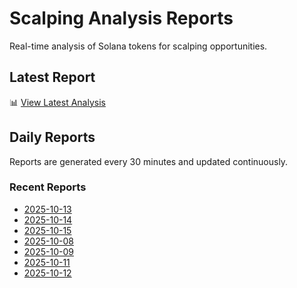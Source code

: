 # Scalping Analysis Reports

Real-time analysis of Solana tokens for scalping opportunities.

## Latest Report

📊 [View Latest Analysis](LATEST.md)

## Daily Reports

Reports are generated every 30 minutes and updated continuously.

### Recent Reports
- [2025-10-13](2025-10-13.md)
- [2025-10-14](2025-10-14.md)
- [2025-10-15](2025-10-15.md)
- [2025-10-08](2025-10-08.md)
- [2025-10-09](2025-10-09.md)
- [2025-10-11](2025-10-11.md)
- [2025-10-12](2025-10-12.md)
